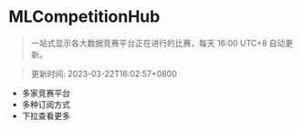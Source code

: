 # MLCompetitionHub

> 一站式显示各大数据竞赛平台正在进行的比赛，每天 16:00 UTC+8 自动更新。
  
> 更新时间: 2023-03-22T16:02:57+0800 

* 多家竞赛平台
* 多种订阅方式
* 下拉查看更多